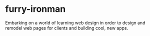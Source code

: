 # furry-ironman
Embarking on a world of learning web design in order to design and remodel web pages for clients and building cool, new apps.
